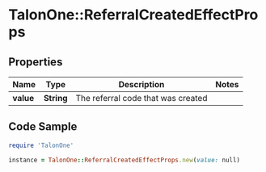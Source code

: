 # TalonOne::ReferralCreatedEffectProps

## Properties

Name | Type | Description | Notes
------------ | ------------- | ------------- | -------------
**value** | **String** | The referral code that was created | 

## Code Sample

```ruby
require 'TalonOne'

instance = TalonOne::ReferralCreatedEffectProps.new(value: null)
```


